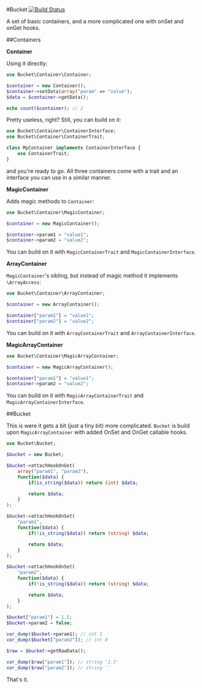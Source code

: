 #Bucket [![Build Status](https://travis-ci.org/yrizos/bucket.png?branch=master)](https://travis-ci.org/yrizos/bucket)

A set of basic containers, and a more complicated one with onSet and onGet hooks.

##Containers

**Container**

Using it directly:

```php
use Bucket\Container\Container;

$container = new Container();
$container->setData(array("param" => "value");
$data = $container->getData();

echo count($container); // 2
```

Pretty useless, right? Still, you can build on it:

```php
use Bucket\Container\ContainerInterface;
use Bucket\Container\ContainerTrait;

class MyContainer implements ContainerInterface {
    use ContainerTrait;
}
```

and you're ready to go. All three containers come with a trait and an interface you can use in a similar manner.

**MagicContainer**

Adds magic methods to `Container`:

```php
use Bucket\Container\MagicContainer;

$container = new MagicContainer();

$container->param1 = "value1";
$container->param2 = "value2";
```

You can build on it with `MagicContainerTrait` and `MagicContainerInterface`.

**ArrayContainer**

`MagicContainer`'s sibling, but instead of magic method it implements `\ArrayAccess`:

```php
use Bucket\Container\ArrayContainer;

$container = new ArrayContainer();

$container["param1"] = "value1";
$container["param2"] = "value2";
```

You can build on it with `ArrayContainerTrait` and `ArrayContainerInterface`.

**MagicArrayContainer**

```php
use Bucket\Container\MagicArrayContainer;

$container = new MagicArrayContainer();

$container["param1"] = "value1";
$container->param2 = "value2";
```

You can build on it with `MagicArrayContainerTrait` and `MagicArrayContainerInterface`.

##Bucket

This is were it gets a bit (just a tiny bit) more complicated. `Bucket` is build upon `MagicArrayContainer` with added OnSet and OnGet callable hooks.

```php
use Bucket\Bucket;

$bucket = new Bucket;

$bucket->attachHookOnGet(
    array("param1", "param2"),
    function($data) {
        if(is_string($data)) return (int) $data;

        return $data;
    }
);

$bucket->attachHookOnSet(
    "param1",
    function($data) {
        if(!is_string($data)) return (string) $data;

        return $data;
    }
);

$bucket->attachHookOnSet(
    "param2",
    function($data) {
        if(!is_string($data)) return (string) $data;

        return $data;
    }
);

$bucket["param1"] = 1.5;
$bucket->param2 = false;

var_dump($bucket->param1); // int 1
var_dump($bucket["param2"]); // int 0

$raw = $bucket->getRawData();

var_dump($raw["param1"]); // string '1.5'
var_dump($raw["param2"]); // string ''
```

That's it.

